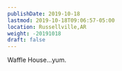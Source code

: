 ```yaml
---
publishDate: 2019-10-18
lastmod: 2019-10-18T09:06:57-05:00
location: Russellville,AR
weight: -20191018
draft: false
---
```

Waffle House...yum.
 